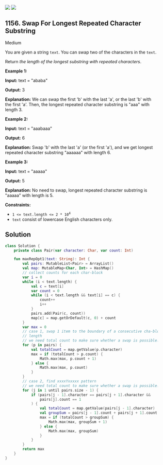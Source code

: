[![](https://img.shields.io/github/stars/javadev/LeetCode-in-Kotlin?label=Stars&style=flat-square)](https://github.com/javadev/LeetCode-in-Kotlin)
[![](https://img.shields.io/github/forks/javadev/LeetCode-in-Kotlin?label=Fork%20me%20on%20GitHub%20&style=flat-square)](https://github.com/javadev/LeetCode-in-Kotlin/fork)

## 1156\. Swap For Longest Repeated Character Substring

Medium

You are given a string `text`. You can swap two of the characters in the `text`.

Return _the length of the longest substring with repeated characters_.

**Example 1:**

**Input:** text = "ababa"

**Output:** 3

**Explanation:** We can swap the first 'b' with the last 'a', or the last 'b' with the first 'a'. Then, the longest repeated character substring is "aaa" with length 3.

**Example 2:**

**Input:** text = "aaabaaa"

**Output:** 6

**Explanation:** Swap 'b' with the last 'a' (or the first 'a'), and we get longest repeated character substring "aaaaaa" with length 6.

**Example 3:**

**Input:** text = "aaaaa"

**Output:** 5

**Explanation:** No need to swap, longest repeated character substring is "aaaaa" with length is 5.

**Constraints:**

*   <code>1 <= text.length <= 2 * 10<sup>4</sup></code>
*   `text` consist of lowercase English characters only.

## Solution

```kotlin
class Solution {
    private class Pair(var character: Char, var count: Int)

    fun maxRepOpt1(text: String): Int {
        val pairs: MutableList<Pair> = ArrayList()
        val map: MutableMap<Char, Int> = HashMap()
        // collect counts for each char-block
        var i = 0
        while (i < text.length) {
            val c = text[i]
            var count = 0
            while (i < text.length && text[i] == c) {
                count++
                i++
            }
            pairs.add(Pair(c, count))
            map[c] = map.getOrDefault(c, 0) + count
        }
        var max = 0
        // case 1, swap 1 item to the boundary of a consecutive cha-block to achieve possible max
        // length
        // we need total count to make sure whether a swap is possible!
        for (p in pairs) {
            val totalCount = map.getValue(p.character)
            max = if (totalCount > p.count) {
                Math.max(max, p.count + 1)
            } else {
                Math.max(max, p.count)
            }
        }
        // case 2, find xxxxYxxxxx pattern
        // we need total count to make sure whether a swap is possible!
        for (j in 1 until pairs.size - 1) {
            if (pairs[j - 1].character == pairs[j + 1].character &&
                pairs[j].count == 1
            ) {
                val totalCount = map.getValue(pairs[j - 1].character)
                val groupSum = pairs[j - 1].count + pairs[j + 1].count
                max = if (totalCount > groupSum) {
                    Math.max(max, groupSum + 1)
                } else {
                    Math.max(max, groupSum)
                }
            }
        }
        return max
    }
}
```